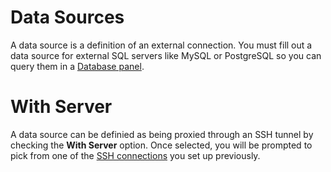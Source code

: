 # Data Sources

A data source is a definition of an external connection. You must fill
out a data source for external SQL servers like MySQL or PostgreSQL so
you can query them in a [Database panel](./Panels/Database_Panels.md).

# With Server

A data source can be definied as being proxied through an SSH tunnel
by checking the **With Server** option. Once selected, you will be
prompted to pick from one of the [SSH connections](./SSH_Connections.md) you set up
previously.
